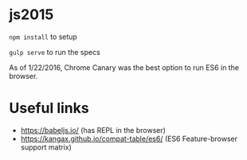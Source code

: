 # js2015

```npm install``` to setup

```gulp serve``` to run the specs

As of 1/22/2016, Chrome Canary was the best option to run ES6 in the browser.

# Useful links
-  https://babeljs.io/  (has REPL in the browser)
-  https://kangax.github.io/compat-table/es6/   (ES6 Feature-browser support matrix)



